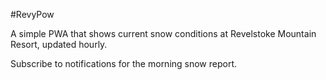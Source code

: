 #RevyPow

A simple PWA that shows current snow conditions at Revelstoke Mountain Resort, updated hourly.

Subscribe to notifications for the morning snow report.